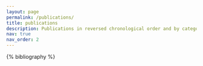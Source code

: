 ```yaml
---
layout: page
permalink: /publications/
title: publications
description: Publications in reversed chronological order and by categories. Drafts available upon request. Automatically generated using jekyll-scholar.
nav: true
nav_order: 2
---
```


<!-- _pages/publications.md -->
<div class="publications">

{% bibliography %}

</div>
